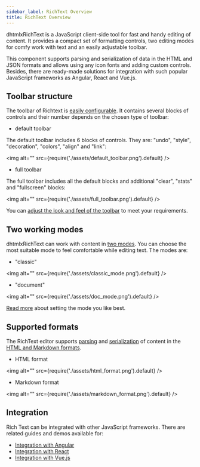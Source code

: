 ```yaml
---
sidebar_label: RichText Overview
title: RichText Overview
---
```



dhtmlxRichText is a JavaScript client-side tool for fast and handy editing of content. It provides a compact set of formatting controls, two editing modes for comfy work with text and an easily adjustable toolbar.

This component supports parsing and serialization of data in the HTML and JSON formats and allows using any icon fonts and adding custom controls. Besides, there are ready-made solutions for integration with
such popular JavaScript frameworks as Angular, React and Vue.js.

Toolbar structure
--------------------

The toolbar of Richtext is [easily configurable](configuration.md#toolbar). It contains several blocks of controls and their number depends on the chosen type of toolbar:

- default toolbar

The default toolbar includes 6 blocks of controls. They are: "undo", "style", "decoration", "colors", "align" and "link":

<!-- ![Default toolbar](default_toolbar.png) -->
 <img alt="" src={require('./assets/default_toolbar.png').default} />

- full toolbar

The full toolbar includes all the default blocks and additional "clear", "stats" and "fullscreen" blocks:

<!-- ![Full toolbar](full_toolbar.png) -->
 <img alt="" src={require('./assets/full_toolbar.png').default} />

You can [adjust the look and feel of the toolbar](customization.md) to meet your requirements.


Two working modes 
---------------------

dhtmlxRichText can work with content in [two modes](configuration.md#modesofediting). You can choose the most suitable mode to feel comfortable while editing text. The modes are:

- "classic"

<!-- ![Classic mode](classic_mode.png) -->
 <img alt="" src={require('./assets/classic_mode.png').default} />

- "document"

<!-- ![Document mode](doc_mode.png) -->
 <img alt="" src={require('./assets/doc_mode.png').default} />

[Read more](configuration.md#modesofediting) about setting the mode you like best.

Supported formats
----------------

The RichText editor supports [parsing](loading_data.md#addingcontentintoeditor) and [serialization](working_with_richtext.md#gettingcontentfromeditor) of content in the 
[HTML and Markdown formats](loading_data.md#formatofcontent).

- HTML format

<!-- ![HTML format](html_format.png) -->
 <img alt="" src={require('./assets/html_format.png').default} />

- Markdown format

<!-- ![Markdown format](markdown_format.png) -->
 <img alt="" src={require('./assets/markdown_format.png').default} />

Integration
-------------

Rich Text can be integrated with other JavaScript frameworks. There are related guides and demos available for:

- [Integration with Angular](react_integration.md)
- [Integration with React](react_integration.md)
- [Integration with Vue.js](vuejs_integration.md)






<!-- What's Next todo
----------- -->

<!-- It's high time to embed RichText into your application to enrich it with editing abilities. The how_to_start.md tutorial is ready to help your on your way.

To learn the features of dhtmlxRichText, check other helpful resources:

- api/refs/richtext.md
- guides.md -->
